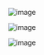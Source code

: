 ![image](https://github.com/AustinNear/TypingSite/assets/46238739/69f78950-7f8e-4806-8de8-e409152698f7)

![image](https://github.com/AustinNear/TypingSite/assets/46238739/f7d04d49-168d-473b-bb1e-d9a85e6a52e5)

![image](https://github.com/AustinNear/TypingSite/assets/46238739/d7944b1e-951d-42ec-a508-73d367d51f53)
